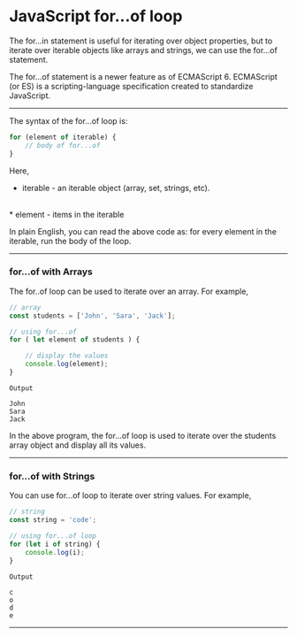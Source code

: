 # JavaScript for...of loop
The for...in statement is useful for iterating over object properties, but to iterate over iterable objects like arrays and strings, we can use the for...of statement. 

The for...of statement is a newer feature as of ECMAScript 6. ECMAScript (or ES) is a scripting-language specification created to standardize JavaScript.

***

The syntax of the for...of loop is:

```js
for (element of iterable) {
    // body of for...of
}
```

Here,

* iterable - an iterable object (array, set, strings, etc).
<br>
* element - items in the iterable
<br>

In plain English, you can read the above code as: for every element in the iterable, run the body of the loop.

***

### for...of with Arrays
The for..of loop can be used to iterate over an array. For example,

```js
// array
const students = ['John', 'Sara', 'Jack'];

// using for...of
for ( let element of students ) {

    // display the values
    console.log(element);
}
```

```
Output

John
Sara
Jack
```

In the above program, the for...of loop is used to iterate over the students array object and display all its values.

***

### for...of with Strings
You can use for...of loop to iterate over string values. For example,

```js
// string
const string = 'code';

// using for...of loop
for (let i of string) {
    console.log(i);
}
```

```
Output

c
o
d
e
```

***


